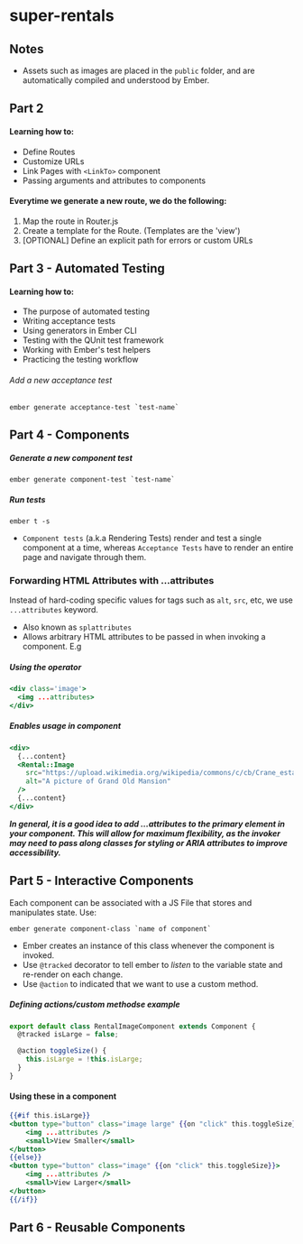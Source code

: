 # super-rentals

## Notes
  - Assets such as images are placed in the `public` folder, and are automatically compiled and understood by Ember.

## Part 2 
#### Learning how to:
- Define Routes
- Customize URLs
- Link Pages with `<LinkTo>` component
- Passing arguments and attributes to components

#### Everytime we generate a new route, we do the following:
1. Map the route in Router.js
2. Create a template for the Route. (Templates are the 'view')
3. [OPTIONAL] Define an explicit path for errors or custom URLs

## Part 3 - Automated Testing
#### Learning how to:
- The purpose of automated testing
- Writing acceptance tests
- Using generators in Ember CLI
- Testing with the QUnit test framework
- Working with Ember's test helpers
- Practicing the testing workflow

###### Add a new acceptance test
```
ember generate acceptance-test `test-name`
```

## Part 4 - Components

##### Generate a new component test
```
ember generate component-test `test-name`
```
##### Run tests
```
ember t -s
```
 - `Component tests` (a.k.a Rendering Tests) render and test a single component at a time, whereas `Acceptance Tests` have to render an entire page and navigate through them.

 ### Forwarding HTML Attributes with ...attributes
 Instead of hard-coding specific values for tags such as `alt`, `src`, etc, we use 
 `...attributes` keyword.
  - Also known as `splattributes`
  - Allows arbitrary HTML attributes to be passed in when invoking a component. E.g

##### Using the operator
```hbs
<div class='image'>
  <img ...attributes>
</div>
```

##### Enables usage in component
```hbs
<div>
  {...content}
  <Rental::Image
    src="https://upload.wikimedia.org/wikipedia/commons/c/cb/Crane_estate_(5).jpg"
    alt="A picture of Grand Old Mansion"
  />
  {...content}
</div>
```

<strong> 
  <em> 
  In general, it is a good idea to add ...attributes to the primary element in your component. This will allow for maximum flexibility, as the invoker may need to pass along classes for styling or ARIA attributes to improve accessibility.
  </em>  
</strong>

## Part 5 - Interactive Components

Each component can be associated with a JS File that stores and manipulates state.
Use:
```
ember generate component-class `name of component`
```

- Ember creates an instance of this class whenever the component is invoked.
- Use `@tracked` decorator to tell ember to <em>listen</em>  to the variable state and re-render on each change.
- Use `@action` to indicated that we want to use a custom method.

##### Defining actions/custom methodse example
```js
export default class RentalImageComponent extends Component {
  @tracked isLarge = false;

  @action toggleSize() {
    this.isLarge = !this.isLarge;
  }
}
```

#### Using these in a component
```hbs
{{#if this.isLarge}}
<button type="button" class="image large" {{on "click" this.toggleSize}}>
    <img ...attributes />
    <small>View Smaller</small>
</button>
{{else}}
<button type="button" class="image" {{on "click" this.toggleSize}}>
    <img ...attributes />
    <small>View Larger</small>
</button>
{{/if}}
```

## Part 6 - Reusable Components